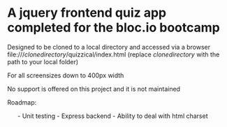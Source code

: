 <h1>A jquery frontend quiz app completed for the bloc.io bootcamp</h1>

Designed to be cloned to a local directory  and accessed via a browser file:///*clonedirectory*/quizzical/index.html (replace *clonedirectory* with the path to your local folder)

For all screensizes down to 400px width

No support is offered on this project and it is not maintained

Roadmap:
<ul>
- Unit testing
- Express backend 
- Ability to deal with html charset
</ul>

